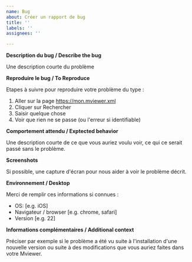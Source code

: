 ```yaml
---
name: Bug
about: Créer un rapport de bug
title: ''
labels: ''
assignees: ''

---
```


**Description du bug / Describe the bug**

Une description courte du problème


**Reproduire le bug / To Reproduce**

Etapes à suivre pour reproduire votre problème du type : 

1. Aller sur la page https://mon.mviewer.xml
2. Cliquer sur Rechercher
3. Saisir quelque chose
4. Voir que rien ne se passe (ou l'erreur si identifiable)

**Comportement attendu / Exptected behavior**

Une description courte de ce que vous auriez voulu voir, ce qui ce serait passé sans le problème.

**Screenshots**

Si possible, une capture d'écran pour nous aider à voir le problème décrit.

**Environnement / Desktop**

Merci de remplir ces informations si connues :
 - OS: [e.g. iOS]
 - Navigateur / browser [e.g. chrome, safari]
 - Version [e.g. 22]

**Informations complémentaires / Additional context**

Préciser par exemple si le problème a été vu suite à l'installation d'une nouvelle version ou suite à des modifications que vous auriez faites dans votre Mviewer.
